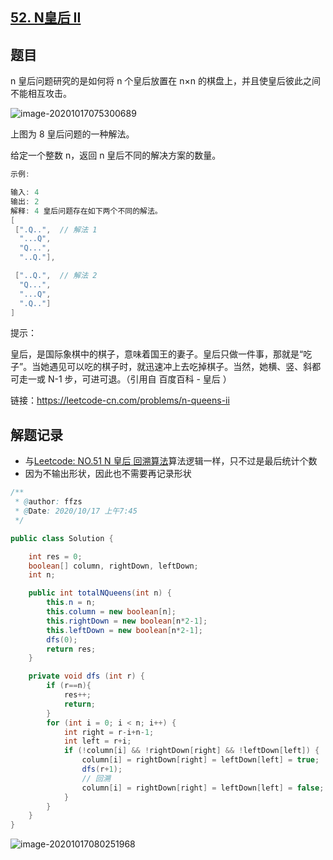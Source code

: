 ## [52. N皇后 II](https://leetcode-cn.com/problems/n-queens-ii/)

## 题目

n 皇后问题研究的是如何将 n 个皇后放置在 n×n 的棋盘上，并且使皇后彼此之间不能相互攻击。

![image-20201017075300689](https://gitee.com/ffzs/picture_go/raw/master/img/image-20201017075300689.png)

上图为 8 皇后问题的一种解法。

给定一个整数 n，返回 n 皇后不同的解决方案的数量。

```java
示例:

输入: 4
输出: 2
解释: 4 皇后问题存在如下两个不同的解法。
[
 [".Q..",  // 解法 1
  "...Q",
  "Q...",
  "..Q."],

 ["..Q.",  // 解法 2
  "Q...",
  "...Q",
  ".Q.."]
]
```


提示：

皇后，是国际象棋中的棋子，意味着国王的妻子。皇后只做一件事，那就是“吃子”。当她遇见可以吃的棋子时，就迅速冲上去吃掉棋子。当然，她横、竖、斜都可走一或 N-1 步，可进可退。（引用自 百度百科 - 皇后 ）


链接：https://leetcode-cn.com/problems/n-queens-ii

## 解题记录

+ 与[Leetcode: NO.51 N 皇后 回溯算法](https://blog.csdn.net/tonydz0523/article/details/108375964)算法逻辑一样，只不过是最后统计个数
+ 因为不输出形状，因此也不需要再记录形状

```java
/**
 * @author: ffzs
 * @Date: 2020/10/17 上午7:45
 */

public class Solution {

    int res = 0;
    boolean[] column, rightDown, leftDown;
    int n;

    public int totalNQueens(int n) {
        this.n = n;
        this.column = new boolean[n];
        this.rightDown = new boolean[n*2-1];
        this.leftDown = new boolean[n*2-1];
        dfs(0);
        return res;
    }

    private void dfs (int r) {
        if (r==n){
            res++;
            return;
        }
        for (int i = 0; i < n; i++) {
            int right = r-i+n-1;
            int left = r+i;
            if (!column[i] && !rightDown[right] && !leftDown[left]) {
                column[i] = rightDown[right] = leftDown[left] = true;
                dfs(r+1);
                // 回溯
                column[i] = rightDown[right] = leftDown[left] = false;
            }
        }
    }
}
```

![image-20201017080251968](https://gitee.com/ffzs/picture_go/raw/master/img/image-20201017080251968.png)